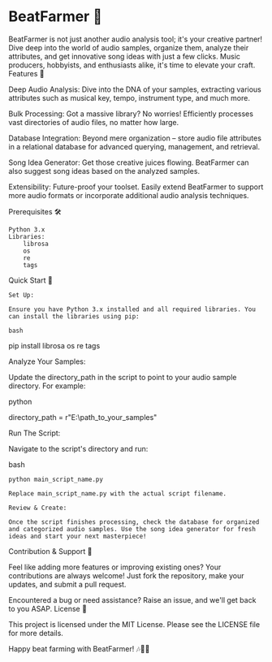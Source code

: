 # BeatFarmer 🎵

BeatFarmer is not just another audio analysis tool; it's your creative partner! Dive deep into the world of audio samples, organize them, analyze their attributes, and get innovative song ideas with just a few clicks. Music producers, hobbyists, and enthusiasts alike, it's time to elevate your craft.
Features 🌟

Deep Audio Analysis: Dive into the DNA of your samples, extracting various attributes such as musical key, tempo, instrument type, and much more.

Bulk Processing: Got a massive library? No worries! Efficiently processes vast directories of audio files, no matter how large.

Database Integration: Beyond mere organization – store audio file attributes in a relational database for advanced querying, management, and retrieval.

Song Idea Generator: Get those creative juices flowing. BeatFarmer can also suggest song ideas based on the analyzed samples.

Extensibility: Future-proof your toolset. Easily extend BeatFarmer to support more audio formats or incorporate additional audio analysis techniques.

Prerequisites 🛠

    Python 3.x
    Libraries:
        librosa
        os
        re
        tags

Quick Start 🚀

    Set Up:

    Ensure you have Python 3.x installed and all required libraries. You can install the libraries using pip:

    bash

pip install librosa os re tags

Analyze Your Samples:

Update the directory_path in the script to point to your audio sample directory. For example:

python

directory_path = r"E:\path_to_your_samples"

Run The Script:

Navigate to the script's directory and run:

bash

    python main_script_name.py

    Replace main_script_name.py with the actual script filename.

    Review & Create:

    Once the script finishes processing, check the database for organized and categorized audio samples. Use the song idea generator for fresh ideas and start your next masterpiece!

Contribution & Support 🤝

Feel like adding more features or improving existing ones? Your contributions are always welcome! Just fork the repository, make your updates, and submit a pull request.

Encountered a bug or need assistance? Raise an issue, and we'll get back to you ASAP.
License 📜

This project is licensed under the MIT License. Please see the LICENSE file for more details.

Happy beat farming with BeatFarmer! 🎶🌱🔥
